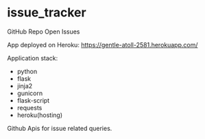 # issue_tracker
GitHub Repo Open Issues

App deployed on Heroku:
https://gentle-atoll-2581.herokuapp.com/

Application stack:
- python
- flask
- jinja2
- gunicorn
- flask-script
- requests
- heroku(hosting)

Github Apis for issue related queries.
